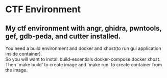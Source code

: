 # CTF Environment
## My ctf environment with angr, ghidra, pwntools, gef, gdb-peda, and cutter installed.  
You need a build environment and docker and xhost(to run gui application inside container).  
So you will want to install build-essentials docker-compose docker xhost.    
Then 'make build' to create image and 'make run' to create container from the image.  
